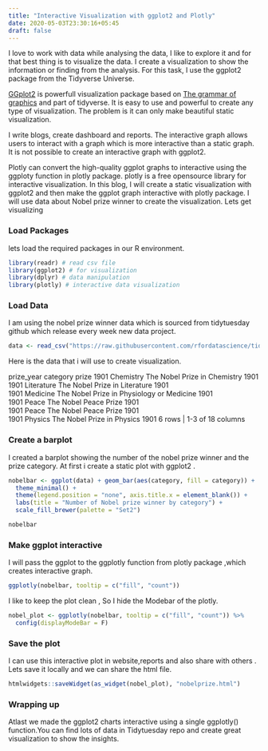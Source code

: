 ```yaml
---
title: "Interactive Visualization with ggplot2 and Plotly"
date: 2020-05-03T23:30:16+05:45
draft: false
---
```


I love to work with data while analysing the data, I like to explore it and for that best thing is to visualize the data. I create a visualization to show the information or finding from the analysis. For this task, I use the ggplot2 package from the Tidyverse Universe.



[GGplot2](https://ggplot2.tidyverse.org/) is powerfull visualization package based on [The grammar of graphics](https://www.springer.com/gp/book/9780387245447) and part of tidyverse. It is easy to use and powerful to create any type of visualization. The problem is it can only make beautiful static visualization.

I write blogs, create dashboard and reports. The interactive graph allows users to interact with a graph which is more interactive than a static graph. It is not possible to create an interactive graph with ggplot2.

Plotly can convert the high-quality ggplot graphs to interactive using the ggploty function in plotly package. plotly is a free opensource library for interactive visualization. In this blog, I will create a static visualization with ggplot2 and then make the ggplot graph interactive with plotly package. I will use data about Nobel prize winner to create the visualization. Lets get visualizing

### Load Packages

lets load the required packages in our R environment.


```R
library(readr) # read csv file
library(ggplot2) # for visualization
library(dplyr) # data manipulation
library(plotly) # interactive data visualization
```

### Load Data

I am using the nobel prize winner data which is sourced from tidytuesday github which release every week new data project.

```R
data <- read_csv("https://raw.githubusercontent.com/rfordatascience/tidytuesday/master/data/2019/2019-05-14/nobel_winners.csv")
```

Here is the data that i will use to create visualization.

prize_year
<dbl>
category
<chr>
prize
<chr>
1901	Chemistry	The Nobel Prize in Chemistry 1901	
1901	Literature	The Nobel Prize in Literature 1901	
1901	Medicine	The Nobel Prize in Physiology or Medicine 1901	
1901	Peace	The Nobel Peace Prize 1901	
1901	Peace	The Nobel Peace Prize 1901	
1901	Physics	The Nobel Prize in Physics 1901	
6 rows | 1-3 of 18 columns

### Create a barplot

I created a barplot showing the number of the nobel prize winner and the prize category. At first i create a static plot with ggplot2 .

```R
nobelbar <- ggplot(data) + geom_bar(aes(category, fill = category)) +
  theme_minimal() +
  theme(legend.position = "none", axis.title.x = element_blank()) + 
  labs(title = "Number of Nobel prize winner by category") +
  scale_fill_brewer(palette = "Set2")

nobelbar
```

### Make ggplot interactive


I will pass the ggplot to the ggplotly function from plotly package ,which creates interactive graph.

```R
ggplotly(nobelbar, tooltip = c("fill", "count"))
```


I like to keep the plot clean , So I hide the Modebar of the plotly.

```R
nobel_plot <- ggplotly(nobelbar, tooltip = c("fill", "count")) %>%
  config(displayModeBar = F)
```



### Save the plot

I can use this interactive plot in website,reports and also share with others . Lets save it locally and we can share the html file.

```R
htmlwidgets::saveWidget(as_widget(nobel_plot), "nobelprize.html")
```

### Wrapping up

Atlast we made the ggplot2 charts interactive using a single ggplotly() function.You can find lots of data in Tidytuesday repo and create great visualization to show the insights.


